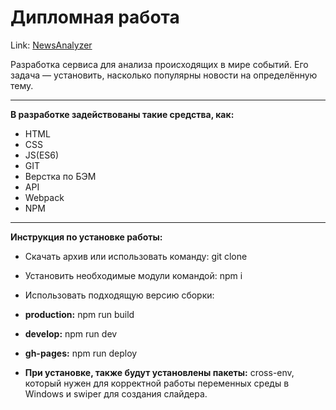 # Дипломная работа 

Link: [NewsAnalyzer](https://Nata-Shu.github.io/NewsAnalyzer/)

Разработка сервиса для анализа происходящих в мире событий. Его задача — установить, насколько популярны новости на определённую тему.

-----------------------------------------------------------
**В разработке задействованы такие средства, как:**

- HTML
- CSS
- JS(ES6)
- GIT
- Верстка по БЭМ
- API
- Webpack
- NPM

------------------------------------------------------------
**Инструкция по установке работы:**

- Скачать архив или использовать команду: git clone
- Установить необходимые модули командой: npm i
- Использовать подходящую версию сборки:

- **production:**
npm run build

- **develop:**
npm run dev

- **gh-pages:**
npm run deploy

- **При установке, также будут установлены пакеты:** 
cross-env, который нужен для корректной работы переменных среды в Windows и swiper для создания слайдера.